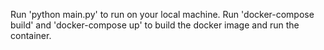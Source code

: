Run 'python main.py' to run on your local machine. 
Run 'docker-compose build' and 'docker-compose up' to build the docker image and run the container. 